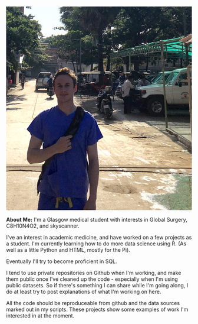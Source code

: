![Picture](image.jpg)

**About Me:** I'm a Glasgow medical student with interests in Global Surgery, C8H10N4O2, and skyscanner. 

I've an interest in academic medicine, and have worked on a few projects as a student.
I'm currently learning how to do more data science using R. (As well as a little Python and HTML, mostly for the Pi).

Eventually I'll try to become proficient in SQL. 

I tend to use private repositories on Github when I'm working, and make them public once I've cleaned up the code - especially when I'm using public datasets. So if there's something I can share while I'm going along, I do at least try to post explanations of what I'm working on here.

All the code should be reproduceable from github and the data sources marked out in my scripts.
These projects show some examples of work I'm interested in at the moment. 
